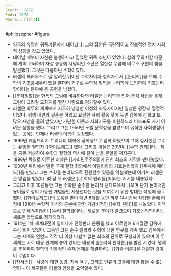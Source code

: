 ```yaml
---
Start:: 1872
End:: 1970
Where:: [[영국]]
---
```

#philosopher #figure
- 영국의 유명한 귀족가문에서 태어났다. 그의 집안은 극단적이고 진보적인 정치 사회적 성향을 갖고 있었다.
- 태어날 때부터 자신은 불행하다고 믿었던 귀족 소년이 있었다. 삶의 무의미함 때문에 계속 고뇌하며 자살 충동에 시달리던 소년은 열한살 무렵에 비로소 구원의 빛을 발견했다. 그것은 다름아닌 수학이였다.
- 러셀의 패러독스로 잘 알려진 뛰어난 수학자이자 철학자로서 [[논리학]]을 토해 수학의 기초를세우려 했을 뿐더러 거꾸로 수학적 방법을 논리학에 도입하여 기호논리학이라는 분야에 큰 공헌을 남겼다.
- [[분석철할]]을 한폭의 그림에 비유한다면 러셀은 논리학과 언어 분석 작업을 통해 그림이 그려질 도화지를 펼친 사람으로 평가할수 있다.
- 러셀은 학무의 세계에서 지극히 냉철한 이성의 소유자이지만 일상은 굉장히 열정적이었다. 평생 네번의 결혼을 하였고 요란한 사회 활동 탓에 두번 감옥에 갇혔고 또 많으 재산을 물려 받았지만 가난한 이웃과 사회기구를 후원하느라 버스표도 사기 어려운 생활을 했다. 그리고 그는 1950년 노벨 문학상을 받았으며 굵직한 사회쟁점이 있는 곳에는 언제나 러셀의 이름이 등장했다.
- 1890년 케임브리지 트리니티 대학에 장학생으로 입학 하였으며 그때 심사했던 교수는 유명한 철학자 [[화이트헤드]] 였다. 그리고 이둘은 20년뒤 [[수학 원리]]라는 책을 공동 저술하여 수학과 철학의 역사에 길이 남을 큰일을 저지른다.
- 1896년 독일로 이주한 러셀은 [[사회민주주의]]에 관한 최초의 저작을 낸내놓았다.
- 1900년 파리에서 열린 국제 철학 회의에서 이탈리아의 기호논리학자 [[주세페 페아노]]를 만났고 그는 수학을 논리학으로 환원할수 있음을 역설했는데 여기서 러셀은 큰 영감을 받았다. 몇 달 뒤 러셀은 [[수학의 원리들]]이라는 저서를 내놓았다.  
- 그리고 이후 10년동안 그는 수학은 순수한 논리적 전제드에서 나오며 단지 논리적인 용어들로 정의 가능한 개념들만 사용한다는 것을 보여주기 위한 방대한 작업에 몰두했다. [[화이트헤드]]의 도움을 받아 매년 8개월 동안 하루 14시간씩 작업한 끝에 마침내 1910년 수학적 지식의 근본에 관한 기념비적인 [[수학 원리]]를 내놓았다. 이책으로 인해 말미암아 [[수리 철학]]이라는 새로운 분야가 열렸으며 기호논리학이라는 새로운 방법으로 정착되었다.
- 1914년 1차 세계대전이 일어나자 전쟁반대 운동을 했고 이로인해 6개월간 감옥에 수감 되어 있었다. 그동안 그는 순수 철학과 수학에 대한 연구를 계속 했고 감옥에서 그는 세계와 언언느 각각 더 이상 나뉠수 없는 최소의 단위로 구성되어 있으며 이 두 세계는 서로 대응 관계에 놓여 있다는 내용의 [[논리적 원자론]]을 발전 시켰다. 명제를 분석하여 철학의 전통적인 존재 문제를 해결하려는 [[기술 이론]]을 개발한 것이 이 무렵이다.
- [[자서전]] - 사랑에 대한 동경, 지적 욕구, 그리고 인류의 고통에 대한 참을 수 없는 연민 - 이 세구절은 러셀의 인생을 요약할수 있다.
